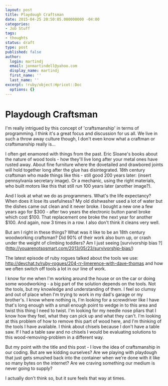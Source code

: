 ```yaml
---
layout: post
title: Playdough Craftsman
date: 2015-04-25 20:50:05.000000000 -04:00
categories:
- Job Stuff
tags:
- thoughts 
status: draft
type: post
published: false
author:
  login: martindj
  email: jonmartindell@yahoo.com
  display_name: martindj
  first_name: ''
  last_name: ''
excerpt: !ruby/object:Hpricot::Doc
  options: {}
---
```

# Playdough Craftsman

I'm really intrigued by this concept of 'craftsmanship' in terms of programming. I think it's a great focus and discussion for us all. We live in such a throw away culture though, I don't even know what a craftman or craftsmanship really is...

I often get enamored with things from the past. Eric Sloane's books about the nature of wood tools - how they'll live long after your metal ones have rusted away. About fine furniture where the dovetailed and drawbored joints will hold together long after the glue has disintegrated. 18th century craftsman who made things like this - still good 200 years later: (insert pennsylvania secretary image). Or a mechanic, using the right materials, who built motors like this that still run 100 years later (another image?).

And I look at what we do as programmers. What's the life expectancy? When does it lose its usefulness? My old dishwasher used a lot of water but the dishes came out clean and it never broke. I bought a new one a few years ago for $300 - after two years the electronic button panel broke which cost $100. That replacement one broke the next year for another $100. And again, now 3 times in a row. I also don't think it cleans very well.

But am I right in these things? What was it like to be an 18th century woodworking craftsman? Did 90% of their work also burn up, or crash under the weight of climbing toddlers? Am I just seeing [survivorship bias ?] (http://youarenotsosmart.com/2013/05/23/survivorship-bias/)

The latest episode of ruby rogues talked about the tools we use: http://devchat.tv/ruby-rogues/204-rr-limerence-with-dave-thomas and how we often switch off tools a lot in our line of work.

I know for me when I'm working around the house or on the car or doing some woodworking - a big part of the solution depends on the tools. Not the tools, but my knowledge and understanding of them. I feel so clumsy and out of place when I'm trying to work in my dad's garage or my brother's. I know where nothing is, I'm looking for a screwdriver like I have that's long enough with a small enough point to wedge in to this area and twist this thing I need to twist. I'm looking for my needle nose pliars that I know how they feel, what they can pick up and what they can't. I'm looking at this problem of how to remove this part of wood here, and I'm thinking of the tools I have available. I think about chisels because I don't have a table saw. If I had a table saw and no chisels I would be evaluating solutions to this wood-removing-problem in a different way.

But my point with the title and this post - I love the idea of craftsmanship in our coding. But are we kidding ourselves? Are we playing with playdough that just gets smushed back into the container when we're done with it like so many bytes on the internet? Are we craving something our medium is never going to supply?

I actually don't think so, but it sure feels that way at times.
